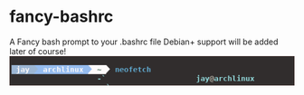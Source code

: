 # fancy-bashrc
A Fancy bash prompt to your .bashrc file
Debian+ support will be added later of course!
![bashrc](ss.png)
